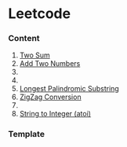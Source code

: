 # Leetcode



### Content

1. [Two Sum](Solved/1-Two-Sum/Two-Sum.md)
2. [Add Two Numbers](Solved/2-Add-Two-Numbers/Add-Two-Numbers.md)
3. 
4. 
5. [Longest Palindromic Substring](Solved/5-Longest-Palindromic-Substring/Longest-Palindromic-Substring.md)
6. [ZigZag Conversion](Solved/6-ZigZag-Conversion/ZigZag-Conversion.md)
7. 
8. [String to Integer (atoi)](Solved/8-String-to-Integer/String-to-Integer.md)



### Template

